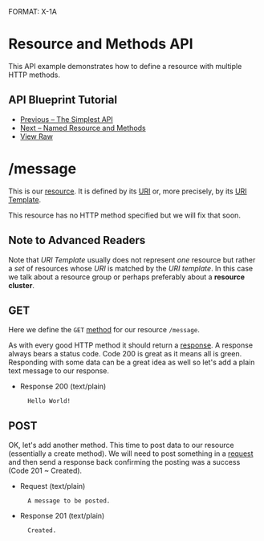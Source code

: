 FORMAT: X-1A

# Resource and Methods API 
This API example demonstrates how to define a resource with multiple HTTP methods.

## API Blueprint Tutorial
+ [Previous – The Simplest API](https://github.com/apiaryio/api-blueprint/blob/master/examples/1.%20Simplest%20API.md) 
+ [Next – Named Resource and Methods](https://github.com/apiaryio/api-blueprint/blob/master/examples/3.%20Named%20Resource%20and%20Methods.md)
+ [View Raw](https://raw.github.com/apiaryio/api-blueprint/master/examples/2.%20Resource%20and%20Methods.md)

# /message
This is our [resource](http://www.w3.org/TR/di-gloss/#def-resource). It is defined by its [URI](http://www.w3.org/TR/di-gloss/#def-uniform-resource-identifier) or, more precisely, by its [URI Template](http://tools.ietf.org/html/rfc6570).

This resource has no HTTP method specified but we will fix that soon. 

## Note to Advanced Readers
Note that *URI Template* usually does not represent *one* resource but rather a *set* of resources whose *URI* is matched by the *URI template*. In this case we talk about a resource group or perhaps preferably about a **resource cluster**.

## GET 
Here we define the `GET` [method](http://www.w3schools.com/tags/ref_httpmethods.asp) for our resource `/message`.

As with every good HTTP method it should return a [response](http://www.w3.org/TR/di-gloss/#def-http-response). A response always bears a status code. Code 200 is great as it means all is green. Responding with some data can be a great idea as well so let's add a plain text message to our response.

+ Response 200 (text/plain)

        Hello World!
        
## POST 
OK, let's add another method. This time to post data to our resource (essentially a create method). We will need to post something in a [request](http://www.w3.org/TR/di-gloss/#def-http-request) and then send a response back confirming the posting was a success (Code 201 ~ Created).

+ Request (text/plain)

        A message to be posted.
        
+ Response 201 (text/plain)

        Created.
